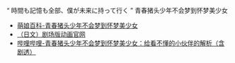 “  時間も記憶も全部、僕が未来に持って行く  ”
青春猪头少年不会梦到怀梦美少女
- [萌娘百科-青春猪头少年不会梦到怀梦美少女](https://zh.moegirl.org.cn/%E9%9D%92%E6%98%A5%E7%8C%AA%E5%A4%B4%E5%B0%91%E5%B9%B4%E4%B8%8D%E4%BC%9A%E6%A2%A6%E5%88%B0%E6%80%80%E6%A2%A6%E7%BE%8E%E5%B0%91%E5%A5%B3)
- [（日文）剧场版动画官网](http://ao-buta.com/themovie/)
- [哔哩哔哩-青春猪头少年不会梦到怀梦美少女：给看不懂的小伙伴的解析（含剧透）](https://www.bilibili.com/read/cv4917310/)
